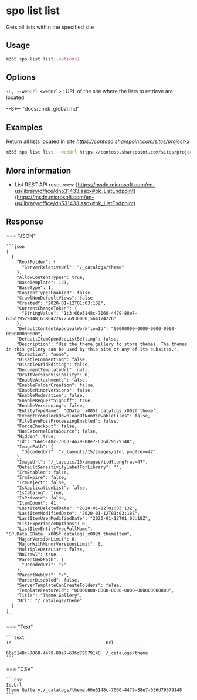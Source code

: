 # spo list list

Gets all lists within the specified site

## Usage

```sh
m365 spo list list [options]
```

## Options

`-u, --webUrl <webUrl>`
: URL of the site where the lists to retrieve are located

--8<-- "docs/cmd/_global.md"

## Examples

Return all lists located in site _https://contoso.sharepoint.com/sites/project-x_

```sh
m365 spo list list --webUrl https://contoso.sharepoint.com/sites/project-x
```

## More information

- List REST API resources: [https://msdn.microsoft.com/en-us/library/office/dn531433.aspx#bk_ListEndpoint](https://msdn.microsoft.com/en-us/library/office/dn531433.aspx#bk_ListEndpoint)

## Response

=== "JSON"

    ```json
    [
      {
        "RootFolder": {
          "ServerRelativeUrl": "/_catalogs/theme"
        },
        "AllowContentTypes": true,
        "BaseTemplate": 123,
        "BaseType": 1,
        "ContentTypesEnabled": false,
        "CrawlNonDefaultViews": false,
        "Created": "2020-01-12T01:03:13Z",
        "CurrentChangeToken": {
          "StringValue": "1;3;66e5148c-7060-4479-88e7-636d79579148;638042267256930000;564174226"
        },
        "DefaultContentApprovalWorkflowId": "00000000-0000-0000-0000-000000000000",
        "DefaultItemOpenUseListSetting": false,
        "Description": "Use the theme gallery to store themes. The themes in this gallery can be used by this site or any of its subsites.",
        "Direction": "none",
        "DisableCommenting": false,
        "DisableGridEditing": false,
        "DocumentTemplateUrl": null,
        "DraftVersionVisibility": 0,
        "EnableAttachments": false,
        "EnableFolderCreation": false,
        "EnableMinorVersions": false,
        "EnableModeration": false,
        "EnableRequestSignOff": true,
        "EnableVersioning": false,
        "EntityTypeName": "OData__x005f_catalogs_x002f_theme",
        "ExemptFromBlockDownloadOfNonViewableFiles": false,
        "FileSavePostProcessingEnabled": false,
        "ForceCheckout": false,
        "HasExternalDataSource": false,
        "Hidden": true,
        "Id": "66e5148c-7060-4479-88e7-636d79579148",
        "ImagePath": {
          "DecodedUrl": "/_layouts/15/images/itdl.png?rev=47"
        },
        "ImageUrl": "/_layouts/15/images/itdl.png?rev=47",
        "DefaultSensitivityLabelForLibrary": "",
        "IrmEnabled": false,
        "IrmExpire": false,
        "IrmReject": false,
        "IsApplicationList": false,
        "IsCatalog": true,
        "IsPrivate": false,
        "ItemCount": 41,
        "LastItemDeletedDate": "2020-01-12T01:03:13Z",
        "LastItemModifiedDate": "2020-01-12T01:03:18Z",
        "LastItemUserModifiedDate": "2020-01-12T01:03:18Z",
        "ListExperienceOptions": 0,
        "ListItemEntityTypeFullName": "SP.Data.OData__x005f_catalogs_x002f_themeItem",
        "MajorVersionLimit": 0,
        "MajorWithMinorVersionsLimit": 0,
        "MultipleDataList": false,
        "NoCrawl": true,
        "ParentWebPath": {
          "DecodedUrl": "/"
        },
        "ParentWebUrl": "/",
        "ParserDisabled": false,
        "ServerTemplateCanCreateFolders": false,
        "TemplateFeatureId": "00000000-0000-0000-0000-000000000000",
        "Title": "Theme Gallery",
        "Url": "/_catalogs/theme"
      }
    ]
    ```

=== "Text"

    ```text
    Id                                    Url
    ------------------------------------  ----------------
    66e5148c-7060-4479-88e7-636d79579148  /_catalogs/theme
    ```

=== "CSV"

    ```csv
    Id,Url
    Theme Gallery,/_catalogs/theme,66e5148c-7060-4479-88e7-636d79579148
    ```
